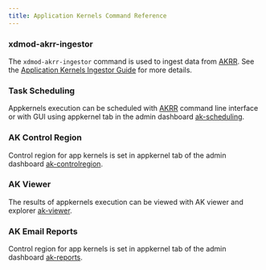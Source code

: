 ```yaml
---
title: Application Kernels Command Reference
---
```


### xdmod-akrr-ingestor

The `xdmod-akrr-ingestor` command is used to ingest data from
[AKRR](https://akrr.xdmod.org).  See the
[Application Kernels Ingestor Guide](ak-ingestor.html) for more details.

### Task Scheduling

Appkernels execution can be scheduled with [AKRR](https://akrr.xdmod.org) command line interface
or with GUI using appkernel tab in the admin dashboard [ak-scheduling](ak-scheduling.md).

### AK Control Region

Control region for app kernels is set in appkernel tab of the admin dashboard [ak-controlregion](ak-controlregion.md).

### AK Viewer

The results of appkernels execution can be viewed with AK viewer and explorer [ak-viewer](ak-viewer.md).

### AK Email Reports

Control region for app kernels is set in appkernel tab of the admin dashboard [ak-reports](ak-reports.md).

